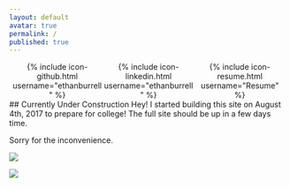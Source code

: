 ```yaml
---
layout: default
avatar: true
permalink: /
published: true
---
```

<ul style="list-style-type: none; margin: 0; padding: 0; overflow: hidden; width: 100%; text-align:center; overflow: hidden;">
  <li style="display: inline-block; width:32%;">
  {% include icon-github.html username="ethanburrell" %}
  </li>
  <li style="display: inline-block; width:32%;">
  {% include icon-linkedin.html username="ethanburrell" %}
  </li>
  <li style="display: inline-block; width:32%;">
  {% include icon-resume.html username="Resume" %}
  </li>
</ul>
## Currently Under Construction
Hey! I started building this site on August 4th, 2017 to prepare for college! The full site should be up in a few days time. 

Sorry for the inconvenience.

<img class="left" src="{{site.baseurl}}/_includes/bear.png">

![]({{site.baseurl}}/_includes/bear.png)